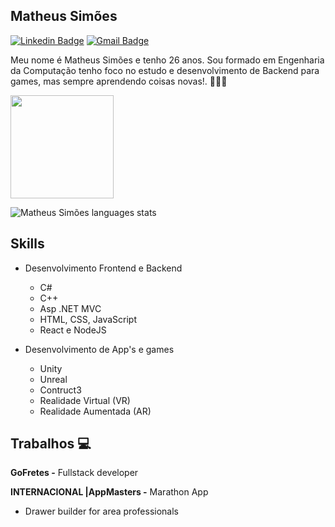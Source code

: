 ## Matheus Simões ##

[![Linkedin Badge](https://img.shields.io/badge/-Matheus%20Simões-ad0c5a?style=flat-square&logo=Linkedin&logoColor=white&link=https://www.linkedin.com/in/matheussourgames/)](https://www.linkedin.com/in/matheussourgames/) 
[![Gmail Badge](https://img.shields.io/badge/-matheusjut@gmail.com-ad0c5a?style=flat-square&logo=Gmail&logoColor=white&link=mailto:matheusjut@gmail.com)](mailto:matheusjut@gmail.com)

Meu nome é Matheus Simões e tenho 26 anos. Sou formado em Engenharia da Computação tenho foco no estudo e desenvolvimento de Backend para games, mas sempre aprendendo coisas novas!. 👨🏼‍🎓

<p align="left">
  <a href="https://github.com/anuraghazra/github-readme-stats">
    <img
      align="center"
      height="165"
      src="https://github-readme-stats.vercel.app/api?username=MatheusSMA&count_private=true&show_icons=true&custom_title=Github%20Status&hide=issues&theme=radical"
    />
  </a>
</p>

![Matheus Simões languages stats](https://github-readme-stats.vercel.app/api/top-langs/?username=matheussma&layout=compact&&theme=radical)


## Skills
* Desenvolvimento Frontend e Backend
  - C#
  - C++
  - Asp .NET MVC
  - HTML, CSS, JavaScript
  - React e NodeJS

* Desenvolvimento de App's e games
  - Unity
  - Unreal
  - Contruct3
  - Realidade Virtual (VR)
  - Realidade Aumentada (AR)



## Trabalhos 💻


**GoFretes -** Fullstack developer

**INTERNACIONAL |AppMasters -** Marathon App
  - Drawer builder for area professionals



